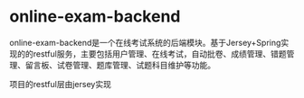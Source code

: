 # online-exam-backend
online-exam-backend是一个在线考试系统的后端模块。基于Jersey+Spring实现的的restful服务，主要包括用户管理、在线考试，自动批卷、成绩管理、错题管理、留言板、试卷管理、题库管理、试题科目维护等功能。

项目的restful层由jersey实现